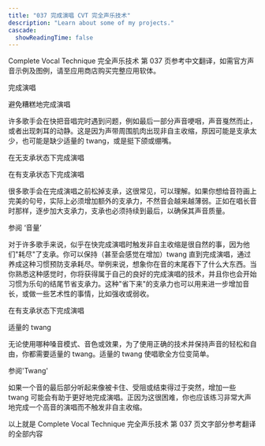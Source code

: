 ```yaml
---
title: "037 完成演唱 CVT 完全声乐技术"
description: "Learn about some of my projects."
cascade:
  showReadingTime: false
---
```


Complete Vocal Technique 完全声乐技术 第 037 页参考中文翻译，如需官方声音示例及图例，请至应用商店购买完整应用软体。

完成演唱

避免糟糕地完成演唱

许多歌手会在快把音唱完时遇到问题，例如最后一部分声音哽咽，声音戛然而止，或者出现刺耳的动静。这是因为声带周围肌肉出现非自主收缩，原因可能是支承太少，也可能是缺少适量的 twang，或是挺下颌或绷嘴。

在无支承状态下完成演唱

在有支承状态下完成演唱

很多歌手会在完成演唱之前松掉支承，这很常见，可以理解。如果你想给音符画上完美的句号，实际上必须增加额外的支承力，不然音会越来越薄弱。正如在唱长音时那样，逐步加大支承力，支承也必须持续到最后，以确保其声音质量。

参阅 ‘音量’

对于许多歌手来说，似乎在快完成演唱时触发非自主收缩是很自然的事，因为他们"耗尽"了支承。你可以保持（甚至会感觉在增加）twang 直到完成演唱，通过养成这种习惯预防支承耗尽。举例来说，想象你在音的末尾吞下了什么大东西。当你熟悉这种感觉时，你将获得属于自己的良好的完成演唱的技术，并且你也会开始习惯为乐句的结尾节省支承力。这种"省下来"的支承力也可以用来进一步增加音长，或做一些艺术性的事情，比如强收或弱收。

在有支承状态下完成演唱

适量的 twang

无论使用哪种嗓音模式、音色或效果，为了使用正确的技术并保持声音的轻松和自由，你都需要适量的 twang。适量的 twang 使唱歌全方位变简单。

参阅'Twang'

如果一个音的最后部分听起来像被卡住、受阻或结束得过于突然，增加一些 twang 可能会有助于更好地完成演唱。正因为这很困难，你也应该练习非常大声地完成一个高音的演唱而不触发非自主收缩。

以上就是 Complete Vocal Technique 完全声乐技术 第 037 页文字部分参考翻译的全部内容